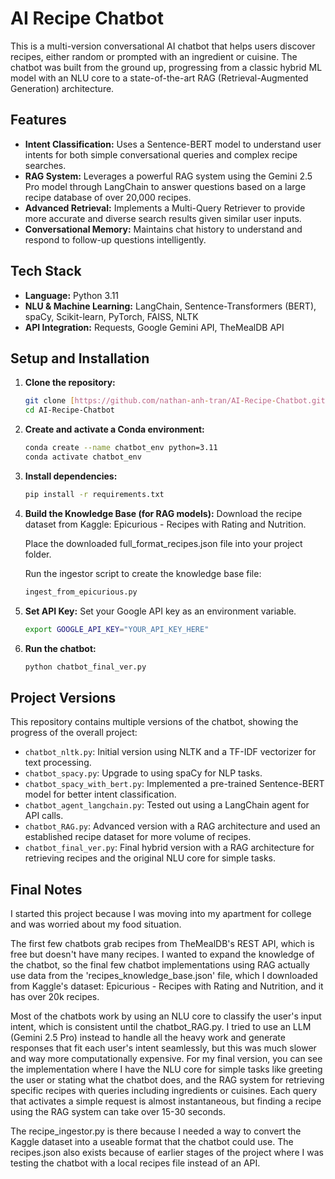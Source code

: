 # AI Recipe Chatbot

This is a multi-version conversational AI chatbot that helps users discover recipes, either random or prompted with an ingredient or cuisine. The chatbot was built from the ground up, progressing from a classic hybrid ML model with an NLU core to a state-of-the-art RAG (Retrieval-Augmented Generation) architecture.

## Features

* **Intent Classification:** Uses a Sentence-BERT model to understand user intents for both simple conversational queries and complex recipe searches.
* **RAG System:** Leverages a powerful RAG system using the Gemini 2.5 Pro model through LangChain to answer questions based on a large recipe database of over 20,000 recipes.
* **Advanced Retrieval:** Implements a Multi-Query Retriever to provide more accurate and diverse search results given similar user inputs.
* **Conversational Memory:** Maintains chat history to understand and respond to follow-up questions intelligently.

## Tech Stack

* **Language:** Python 3.11
* **NLU & Machine Learning:** LangChain, Sentence-Transformers (BERT), spaCy, Scikit-learn, PyTorch, FAISS, NLTK
* **API Integration:** Requests, Google Gemini API, TheMealDB API

## Setup and Installation

1.  **Clone the repository:**
    ```bash
    git clone [https://github.com/nathan-anh-tran/AI-Recipe-Chatbot.git](https://github.com/nathan-anh-tran/AI-Recipe-Chatbot.git)
    cd AI-Recipe-Chatbot
    ```

2.  **Create and activate a Conda environment:**
    ```bash
    conda create --name chatbot_env python=3.11
    conda activate chatbot_env
    ```

3.  **Install dependencies:**
    ```bash
    pip install -r requirements.txt
    ```

4. **Build the Knowledge Base (for RAG models):**
    Download the recipe dataset from Kaggle: Epicurious - Recipes with Rating and Nutrition.

    Place the downloaded full_format_recipes.json file into your project folder.
    
    Run the ingestor script to create the knowledge base file:

    ```python 
    ingest_from_epicurious.py
    ```

5.  **Set API Key:**
    Set your Google API key as an environment variable.
    ```bash
    export GOOGLE_API_KEY="YOUR_API_KEY_HERE"
    ```

6.  **Run the chatbot:**
    ```bash
    python chatbot_final_ver.py
    ```

## Project Versions

This repository contains multiple versions of the chatbot, showing the progress of the overall project:
* `chatbot_nltk.py`: Initial version using NLTK and a TF-IDF vectorizer for text processing.
* `chatbot_spacy.py`: Upgrade to using spaCy for NLP tasks.
* `chatbot_spacy_with_bert.py`: Implemented a pre-trained Sentence-BERT model for better intent classification.
* `chatbot_agent_langchain.py`: Tested out using a LangChain agent for API calls.
* `chatbot_RAG.py`: Advanced version with a RAG architecture and used an established recipe dataset for more volume of recipes.
* `chatbot_final_ver.py`: Final hybrid version with a RAG architecture for retrieving recipes and the original NLU core for simple tasks.

## Final Notes

I started this project because I was moving into my apartment for college and was worried about my food situation.

The first few chatbots grab recipes from TheMealDB's REST API, which is free but doesn't have many recipes. I wanted to expand the knowledge of the chatbot, so the final few chatbot implementations using RAG actually use data from the 'recipes_knowledge_base.json' file, which I downloaded from Kaggle's dataset: Epicurious - Recipes with Rating and Nutrition, and it has over 20k recipes.

Most of the chatbots work by using an NLU core to classify the user's input intent, which is consistent until the chatbot_RAG.py. I tried to use an LLM (Gemini 2.5 Pro) instead to handle all the heavy work and generate responses that fit each user's intent seamlessly, but this was much slower and way more computationally expensive. For my final version, you can see the implementation where I have the NLU core for simple tasks like greeting the user or stating what the chatbot does, and the RAG system for retrieving specific recipes with queries including ingredients or cuisines. Each query that activates a simple request is almost instantaneous, but finding a recipe using the RAG system can take over 15-30 seconds.

The recipe_ingestor.py is there because I needed a way to convert the Kaggle dataset into a useable format that the chatbot could use. The recipes.json also exists because of earlier stages of the project where I was testing the chatbot with a local recipes file instead of an API.